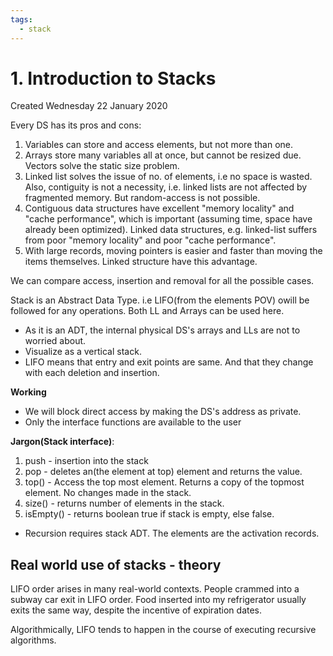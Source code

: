```yaml
---
tags:
  - stack
---
```

# 1. Introduction to Stacks
Created Wednesday 22 January 2020

Every DS has its pros and cons:

1. Variables can store and access elements, but not more than one.
2. Arrays store many variables all at once, but cannot be resized due. Vectors solve the static size problem.
3. Linked list solves the issue of no. of elements, i.e no space is wasted. Also, contiguity is not a necessity, i.e. linked lists are not affected by fragmented memory. But random-access is not possible.
4. Contiguous data structures have excellent "memory locality" and "cache performance", which is important (assuming time, space have already been optimized). Linked data structures, e.g. linked-list suffers from poor "memory locality" and poor "cache performance".
5. With large records, moving pointers is easier and faster than moving the items themselves. Linked structure have this advantage.

We can compare access, insertion and removal for all the possible cases. 

Stack is an Abstract Data Type. i.e LIFO(from the elements POV) owill be followed for any operations. Both LL and Arrays can be used here.

* As it is an ADT, the internal physical DS's arrays and LLs are not to worried about.
* Visualize as a vertical stack.
* LIFO means that entry and exit points are same. And that they change with each deletion and insertion.


**Working**
* We will block direct access by making the DS's address as private.
* Only the interface functions are available to the user


**Jargon(Stack interface)**:
1. push - insertion into the stack
2. pop - deletes an(the element at top) element and returns the value.
3. top() - Access the top most element. Returns a copy of the topmost element. No changes made in the stack.  
4. size() - returns number of elements in the stack.
5. isEmpty() - returns boolean true if stack is empty, else false.

* Recursion requires stack ADT. The elements are the activation records.


## Real world use of stacks - theory
LIFO order arises in many real-world contexts. People crammed into a subway car exit in LIFO order. Food inserted into my refrigerator usually exits the same way, despite the incentive of expiration dates. 

Algorithmically, LIFO tends to happen in the course of executing recursive algorithms.